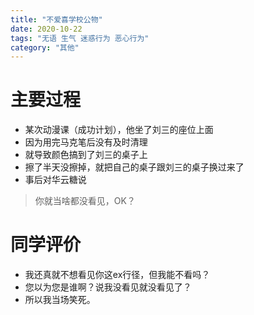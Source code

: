 ```yaml
---
title: "不爱喜学校公物"
date: 2020-10-22
tags: "无语 生气 迷惑行为 恶心行为"
category: "其他"
---
```


# 主要过程
* 某次动漫课（成功计划），他坐了刘三的座位上面
* 因为用完马克笔后没有及时清理
* 就导致颜色搞到了刘三的桌子上
* 擦了半天没擦掉，就把自己的桌子跟刘三的桌子换过来了
* 事后对华云糖说
> 你就当啥都没看见，OK？


# 同学评价
* 我还真就不想看见你这ex行径，但我能不看吗？
* 您以为您是谁啊？说我没看见就没看见了？
* 所以我当场笑死。
